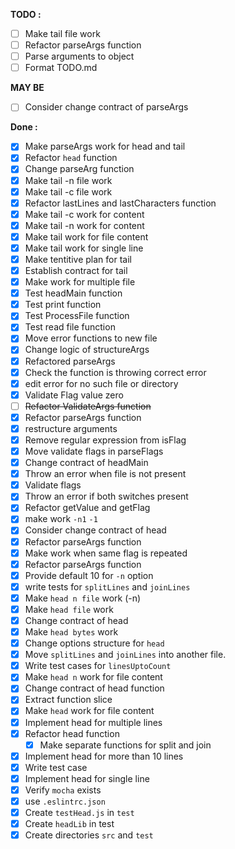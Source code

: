 **TODO :**
- [ ] Make tail file work
- [ ] Refactor parseArgs function
- [ ] Parse arguments to object
- [ ] Format TODO.md
 
**MAY BE**
- [ ] Consider change contract of parseArgs

**Done :**
- [x] Make parseArgs work for head and tail
- [x] Refactor `head` function
- [x] Change parseArg function
- [x] Make tail -n file work
- [x] Make tail -c file work
- [x] Refactor lastLines and lastCharacters function 
- [x] Make tail -c work for content
- [x] Make tail -n work for content
- [x] Make tail work for file content
- [x] Make tail work for single line 
- [x] Make tentitive plan for tail
- [x] Establish contract for tail
- [x] Make work for multiple file
- [x] Test headMain function
- [x] Test print function
- [x] Test ProcessFile function
- [x] Test read file function 
- [x] Move error functions to new file
- [x] Change logic of structureArgs
- [x] Refactored parseArgs 
- [x] Check the function is throwing correct error 
- [x] edit error for no such file or directory
- [x] Validate Flag value zero 
- [ ] ~~Refactor ValidateArgs function~~
- [x] Refactor parseArgs function
- [x] restructure arguments 
- [x] Remove  regular expression from isFlag
- [x] Move validate flags in parseFlags
- [x] Change contract of headMain
- [x] Throw an error when file is not present
- [x] Validate flags
- [x] Throw an error if both switches present
- [x] Refactor getValue and getFlag
- [x] make work `-n1` `-1`
- [x] Consider change contract of head
- [x] Refactor parseArgs function
- [x] Make work when same flag is repeated 
- [x] Refactor parseArgs function 
- [x] Provide default 10 for `-n` option
- [x] write tests for `splitLines` and `joinLines`
- [x] Make `head n file` work (-n)
- [x] Make `head file` work
- [x] Change contract of head
- [x] Make `head bytes` work
- [x] Change options structure for `head` 
- [x] Move `splitLines` and `joinLines` into another file.
- [x] Write test cases for `linesUptoCount`
- [x] Make `head n` work for file content
- [x] Change contract of head function
- [x] Extract function slice 
- [x] Make `head` work for file content
- [x] Implement head for multiple lines
- [x] Refactor head function
  - [x] Make separate functions for split and join
- [X] Implement head for more than 10 lines
- [x] Write test case
- [x] Implement head for single line
- [x] Verify `mocha` exists
- [x] use `.eslintrc.json`
- [x] Create `testHead.js` in `test`
- [x] Create `headLib` in test
- [x] Create directories `src` and `test`
